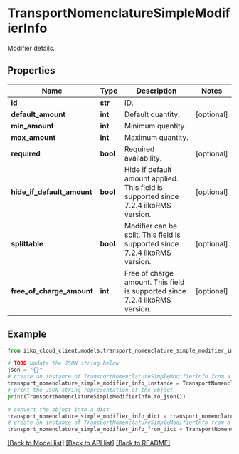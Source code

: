 # TransportNomenclatureSimpleModifierInfo

Modifier details.

## Properties

Name | Type | Description | Notes
------------ | ------------- | ------------- | -------------
**id** | **str** | ID. | 
**default_amount** | **int** | Default quantity. | [optional] 
**min_amount** | **int** | Minimum quantity. | 
**max_amount** | **int** | Maximum quantity. | 
**required** | **bool** | Required availability. | [optional] 
**hide_if_default_amount** | **bool** | Hide if default amount applied. This field is supported since 7.2.4 iikoRMS version. | [optional] 
**splittable** | **bool** | Modifier can be split. This field is supported since 7.2.4 iikoRMS version. | [optional] 
**free_of_charge_amount** | **int** | Free of charge amount. This field is supported since 7.2.4 iikoRMS version. | [optional] 

## Example

```python
from iiko_cloud_client.models.transport_nomenclature_simple_modifier_info import TransportNomenclatureSimpleModifierInfo

# TODO update the JSON string below
json = "{}"
# create an instance of TransportNomenclatureSimpleModifierInfo from a JSON string
transport_nomenclature_simple_modifier_info_instance = TransportNomenclatureSimpleModifierInfo.from_json(json)
# print the JSON string representation of the object
print(TransportNomenclatureSimpleModifierInfo.to_json())

# convert the object into a dict
transport_nomenclature_simple_modifier_info_dict = transport_nomenclature_simple_modifier_info_instance.to_dict()
# create an instance of TransportNomenclatureSimpleModifierInfo from a dict
transport_nomenclature_simple_modifier_info_from_dict = TransportNomenclatureSimpleModifierInfo.from_dict(transport_nomenclature_simple_modifier_info_dict)
```
[[Back to Model list]](../README.md#documentation-for-models) [[Back to API list]](../README.md#documentation-for-api-endpoints) [[Back to README]](../README.md)


